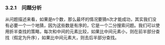 ### 3.2.1　问题分析

从问题描述来看，如果是n个数，那么最坏的情况要猜n次才能成功，其实我们没有必要一个一个地猜，因为这些数是有序的，它是一个二分搜索问题。我们可以使用折半查找的策略，每次和中间的元素比较，如果比中间元素小，则在前半部分查找（假定为升序），如果比中间元素大，则去后半部分查找。

